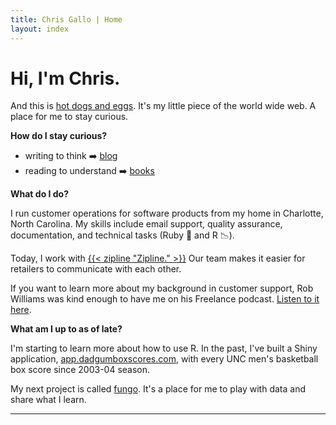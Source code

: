 ```yaml
---
title: Chris Gallo | Home
layout: index
---
```


# Hi, I'm Chris.

And this is [hot dogs and eggs](/manifesto). It's my little piece of the
world wide web. A place for me to stay curious.

**How do I stay curious?**

- writing to think ➡️ [blog](https://blog.hotdogsandeggs.com)
- reading to understand ➡️ [books](https://books.hotdogsandeggs.com)

**What do I do?**

I run customer operations for software products from my home in Charlotte, North Carolina. My skills include email support, quality assurance, documentation, and technical tasks (Ruby 💎 and R 📉). 

Today, I work with [{{< zipline "Zipline." >}}](https://www.retailzipline.com/) Our team makes it easier for retailers to communicate with each other. 

If you want to learn more about my background in customer support, Rob Williams was kind enough to have me on his Freelance podcast. [Listen to it here](https://twitter.com/YoFolyo/status/1196127933384908800?s=20). 

**What am I up to as of late?** 

I'm starting to learn more about how to use R. In the past, I've built a Shiny application, [app.dadgumboxscores.com](https://app.dadgumboxscores.com/), with every UNC men's basketball box score since 2003-04 season. 

My next project is called [fungo](https://fungo.hotdogsandeggs.com). It's a place for me to play with data and share what I learn.  

* * * 
